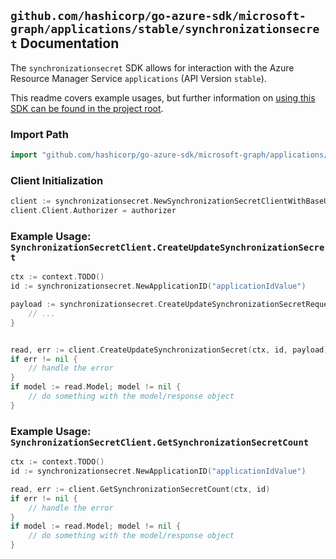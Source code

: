 
## `github.com/hashicorp/go-azure-sdk/microsoft-graph/applications/stable/synchronizationsecret` Documentation

The `synchronizationsecret` SDK allows for interaction with the Azure Resource Manager Service `applications` (API Version `stable`).

This readme covers example usages, but further information on [using this SDK can be found in the project root](https://github.com/hashicorp/go-azure-sdk/tree/main/docs).

### Import Path

```go
import "github.com/hashicorp/go-azure-sdk/microsoft-graph/applications/stable/synchronizationsecret"
```


### Client Initialization

```go
client := synchronizationsecret.NewSynchronizationSecretClientWithBaseURI("https://management.azure.com")
client.Client.Authorizer = authorizer
```


### Example Usage: `SynchronizationSecretClient.CreateUpdateSynchronizationSecret`

```go
ctx := context.TODO()
id := synchronizationsecret.NewApplicationID("applicationIdValue")

payload := synchronizationsecret.CreateUpdateSynchronizationSecretRequest{
	// ...
}


read, err := client.CreateUpdateSynchronizationSecret(ctx, id, payload)
if err != nil {
	// handle the error
}
if model := read.Model; model != nil {
	// do something with the model/response object
}
```


### Example Usage: `SynchronizationSecretClient.GetSynchronizationSecretCount`

```go
ctx := context.TODO()
id := synchronizationsecret.NewApplicationID("applicationIdValue")

read, err := client.GetSynchronizationSecretCount(ctx, id)
if err != nil {
	// handle the error
}
if model := read.Model; model != nil {
	// do something with the model/response object
}
```

